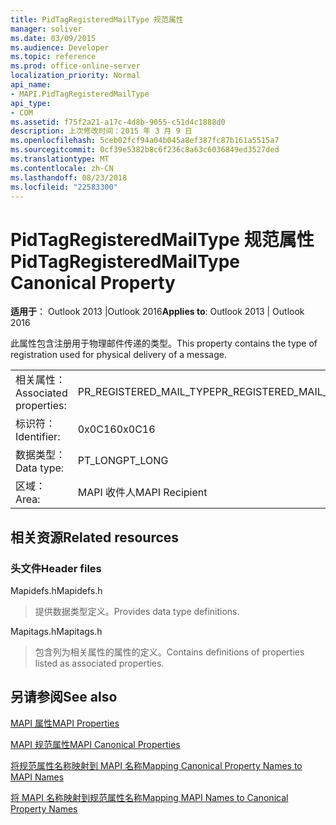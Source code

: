 ```yaml
---
title: PidTagRegisteredMailType 规范属性
manager: soliver
ms.date: 03/09/2015
ms.audience: Developer
ms.topic: reference
ms.prod: office-online-server
localization_priority: Normal
api_name:
- MAPI.PidTagRegisteredMailType
api_type:
- COM
ms.assetid: f75f2a21-a17c-4d8b-9055-c51d4c1888d0
description: 上次修改时间：2015 年 3 月 9 日
ms.openlocfilehash: 5ceb02fcf94a04b045a8ef387fc87b161a5515a7
ms.sourcegitcommit: 0cf39e5382b8c6f236c8a63c6036849ed3527ded
ms.translationtype: MT
ms.contentlocale: zh-CN
ms.lasthandoff: 08/23/2018
ms.locfileid: "22583300"
---
```

# <a name="pidtagregisteredmailtype-canonical-property"></a><span data-ttu-id="b69fc-103">PidTagRegisteredMailType 规范属性</span><span class="sxs-lookup"><span data-stu-id="b69fc-103">PidTagRegisteredMailType Canonical Property</span></span>

  
  
<span data-ttu-id="b69fc-104">**适用于**： Outlook 2013 |Outlook 2016</span><span class="sxs-lookup"><span data-stu-id="b69fc-104">**Applies to**: Outlook 2013 | Outlook 2016</span></span> 
  
<span data-ttu-id="b69fc-105">此属性包含注册用于物理邮件传递的类型。</span><span class="sxs-lookup"><span data-stu-id="b69fc-105">This property contains the type of registration used for physical delivery of a message.</span></span>
  
|||
|:-----|:-----|
|<span data-ttu-id="b69fc-106">相关属性：</span><span class="sxs-lookup"><span data-stu-id="b69fc-106">Associated properties:</span></span>  <br/> |<span data-ttu-id="b69fc-107">PR_REGISTERED_MAIL_TYPE</span><span class="sxs-lookup"><span data-stu-id="b69fc-107">PR_REGISTERED_MAIL_TYPE</span></span>  <br/> |
|<span data-ttu-id="b69fc-108">标识符：</span><span class="sxs-lookup"><span data-stu-id="b69fc-108">Identifier:</span></span>  <br/> |<span data-ttu-id="b69fc-109">0x0C16</span><span class="sxs-lookup"><span data-stu-id="b69fc-109">0x0C16</span></span>  <br/> |
|<span data-ttu-id="b69fc-110">数据类型：</span><span class="sxs-lookup"><span data-stu-id="b69fc-110">Data type:</span></span>  <br/> |<span data-ttu-id="b69fc-111">PT_LONG</span><span class="sxs-lookup"><span data-stu-id="b69fc-111">PT_LONG</span></span>  <br/> |
|<span data-ttu-id="b69fc-112">区域：</span><span class="sxs-lookup"><span data-stu-id="b69fc-112">Area:</span></span>  <br/> |<span data-ttu-id="b69fc-113">MAPI 收件人</span><span class="sxs-lookup"><span data-stu-id="b69fc-113">MAPI Recipient</span></span>  <br/> |
   
## <a name="related-resources"></a><span data-ttu-id="b69fc-114">相关资源</span><span class="sxs-lookup"><span data-stu-id="b69fc-114">Related resources</span></span>

### <a name="header-files"></a><span data-ttu-id="b69fc-115">头文件</span><span class="sxs-lookup"><span data-stu-id="b69fc-115">Header files</span></span>

<span data-ttu-id="b69fc-116">Mapidefs.h</span><span class="sxs-lookup"><span data-stu-id="b69fc-116">Mapidefs.h</span></span>
  
> <span data-ttu-id="b69fc-117">提供数据类型定义。</span><span class="sxs-lookup"><span data-stu-id="b69fc-117">Provides data type definitions.</span></span>
    
<span data-ttu-id="b69fc-118">Mapitags.h</span><span class="sxs-lookup"><span data-stu-id="b69fc-118">Mapitags.h</span></span>
  
> <span data-ttu-id="b69fc-119">包含列为相关属性的属性的定义。</span><span class="sxs-lookup"><span data-stu-id="b69fc-119">Contains definitions of properties listed as associated properties.</span></span>
    
## <a name="see-also"></a><span data-ttu-id="b69fc-120">另请参阅</span><span class="sxs-lookup"><span data-stu-id="b69fc-120">See also</span></span>



[<span data-ttu-id="b69fc-121">MAPI 属性</span><span class="sxs-lookup"><span data-stu-id="b69fc-121">MAPI Properties</span></span>](mapi-properties.md)
  
[<span data-ttu-id="b69fc-122">MAPI 规范属性</span><span class="sxs-lookup"><span data-stu-id="b69fc-122">MAPI Canonical Properties</span></span>](mapi-canonical-properties.md)
  
[<span data-ttu-id="b69fc-123">将规范属性名称映射到 MAPI 名称</span><span class="sxs-lookup"><span data-stu-id="b69fc-123">Mapping Canonical Property Names to MAPI Names</span></span>](mapping-canonical-property-names-to-mapi-names.md)
  
[<span data-ttu-id="b69fc-124">将 MAPI 名称映射到规范属性名称</span><span class="sxs-lookup"><span data-stu-id="b69fc-124">Mapping MAPI Names to Canonical Property Names</span></span>](mapping-mapi-names-to-canonical-property-names.md)


